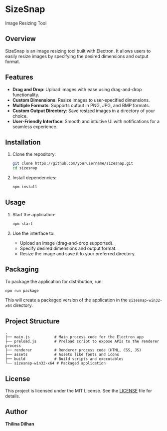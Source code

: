 # SizeSnap

Image Resizing Tool

## Overview

SizeSnap is an image resizing tool built with Electron. It allows users to easily resize images by specifying the desired dimensions and output format.

## Features

- **Drag and Drop**: Upload images with ease using drag-and-drop functionality.
- **Custom Dimensions**: Resize images to user-specified dimensions.
- **Multiple Formats**: Supports output in PNG, JPG, and BMP formats.
- **Custom Output Directory**: Save resized images in a directory of your choice.
- **User-Friendly Interface**: Smooth and intuitive UI with notifications for a seamless experience.

## Installation

1. Clone the repository:
    ```bash
    git clone https://github.com/yourusername/sizesnap.git
    cd sizesnap
    ```

2. Install dependencies:
    ```bash
    npm install
    ```

## Usage

1. Start the application:
    ```bash
    npm start
    ```

2. Use the interface to:
   - Upload an image (drag-and-drop supported).
   - Specify desired dimensions and output format.
   - Resize the image and save it to your preferred directory.

## Packaging

To package the application for distribution, run:
```bash
npm run package
```
This will create a packaged version of the application in the `sizesnap-win32-x64` directory.

## Project Structure

```
.
├── main.js           # Main process code for the Electron app
├── preload.js        # Preload script to expose APIs to the renderer process
├── renderer          # Renderer process code (HTML, CSS, JS)
├── assets            # Assets like fonts and icons
├── build             # Build scripts and executables
└── sizesnap-win32-x64 # Packaged application
```

## License

This project is licensed under the MIT License. See the [LICENSE](LICENSE) file for details.

## Author

**Thilina Dilhan**
